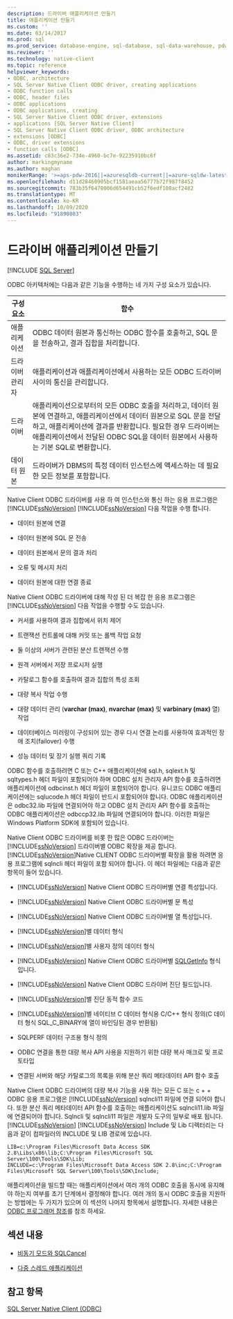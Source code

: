 ```yaml
---
description: 드라이버 애플리케이션 만들기
title: 애플리케이션 만들기
ms.custom: ''
ms.date: 03/14/2017
ms.prod: sql
ms.prod_service: database-engine, sql-database, sql-data-warehouse, pdw
ms.reviewer: ''
ms.technology: native-client
ms.topic: reference
helpviewer_keywords:
- ODBC, architecture
- SQL Server Native Client ODBC driver, creating applications
- ODBC function calls
- ODBC, header files
- ODBC applications
- ODBC applications, creating
- SQL Server Native Client ODBC driver, extensions
- applications [SQL Server Native Client]
- SQL Server Native Client ODBC driver, ODBC architecture
- extensions [ODBC]
- ODBC, driver extensions
- function calls [ODBC]
ms.assetid: c83c36e2-734e-4960-bc7e-92235910bc6f
author: markingmyname
ms.author: maghan
monikerRange: '>=aps-pdw-2016||=azuresqldb-current||=azure-sqldw-latest||>=sql-server-2016||=sqlallproducts-allversions||>=sql-server-linux-2017||=azuresqldb-mi-current'
ms.openlocfilehash: d11d28460905bcf1581aeaa56777b72f987f8452
ms.sourcegitcommit: 783b35f6478006d654491cb52f6edf108acf2482
ms.translationtype: MT
ms.contentlocale: ko-KR
ms.lasthandoff: 10/09/2020
ms.locfileid: "91890803"
---
```

# <a name="creating-a-driver-application"></a>드라이버 애플리케이션 만들기
[!INCLUDE [SQL Server](../../../includes/applies-to-version/sql-asdb-asdbmi-asa-pdw.md)]

  ODBC 아키텍처에는 다음과 같은 기능을 수행하는 네 가지 구성 요소가 있습니다.  
  
|구성 요소|함수|  
|---------------|--------------|  
|애플리케이션|ODBC 데이터 원본과 통신하는 ODBC 함수를 호출하고, SQL 문을 전송하고, 결과 집합을 처리합니다.|  
|드라이버 관리자|애플리케이션과 애플리케이션에서 사용하는 모든 ODBC 드라이버 사이의 통신을 관리합니다.|  
|드라이버|애플리케이션으로부터의 모든 ODBC 호출을 처리하고, 데이터 원본에 연결하고, 애플리케이션에서 데이터 원본으로 SQL 문을 전달하고, 애플리케이션에 결과를 반환합니다. 필요한 경우 드라이버는 애플리케이션에서 전달된 ODBC SQL을 데이터 원본에서 사용하는 기본 SQL로 변환합니다.|  
|데이터 원본|드라이버가 DBMS의 특정 데이터 인스턴스에 액세스하는 데 필요한 모든 정보를 포함합니다.|  
  
 Native Client ODBC 드라이버를 사용 하 여 인스턴스와 통신 하는 응용 프로그램은 [!INCLUDE[ssNoVersion](../../../includes/ssnoversion-md.md)] [!INCLUDE[ssNoVersion](../../../includes/ssnoversion-md.md)] 다음 작업을 수행 합니다.  
  
-   데이터 원본에 연결  
  
-   데이터 원본에 SQL 문 전송  
  
-   데이터 원본에서 문의 결과 처리  
  
-   오류 및 메시지 처리  
  
-   데이터 원본에 대한 연결 종료  
  
 Native Client ODBC 드라이버에 대해 작성 된 더 복잡 한 응용 프로그램은 [!INCLUDE[ssNoVersion](../../../includes/ssnoversion-md.md)] 다음 작업을 수행할 수도 있습니다.  
  
-   커서를 사용하여 결과 집합에서 위치 제어  
  
-   트랜잭션 컨트롤에 대해 커밋 또는 롤백 작업 요청  
  
-   둘 이상의 서버가 관련된 분산 트랜잭션 수행  
  
-   원격 서버에서 저장 프로시저 실행  
  
-   카탈로그 함수를 호출하여 결과 집합의 특성 조회  
  
-   대량 복사 작업 수행  
  
-   대량 데이터 관리 (**varchar (max)**, **nvarchar (max)** 및 **varbinary (max)** 열) 작업  
  
-   데이터베이스 미러링이 구성되어 있는 경우 다시 연결 논리를 사용하여 효과적인 장애 조치(failover) 수행  
  
-   성능 데이터 및 장기 실행 쿼리 기록  
  
 ODBC 함수를 호출하려면 C 또는 C++ 애플리케이션에 sql.h, sqlext.h 및 sqltypes.h 헤더 파일이 포함되어야 하며 ODBC 설치 관리자 API 함수를 호출하려면 애플리케이션에 odbcinst.h 헤더 파일이 포함되어야 합니다. 유니코드 ODBC 애플리케이션에는 sqlucode.h 헤더 파일이 반드시 포함되어야 합니다. ODBC 애플리케이션은 odbc32.lib 파일에 연결되어야 하고 ODBC 설치 관리자 API 함수를 호출하는 ODBC 애플리케이션은 odbccp32.lib 파일에 연결되어야 합니다. 이러한 파일은 Windows Platform SDK에 포함되어 있습니다.  
  
 Native Client ODBC 드라이버를 비롯 한 많은 ODBC 드라이버는 [!INCLUDE[ssNoVersion](../../../includes/ssnoversion-md.md)] 드라이버별 ODBC 확장을 제공 합니다. [!INCLUDE[ssNoVersion](../../../includes/ssnoversion-md.md)]Native CLIENT ODBC 드라이버별 확장을 활용 하려면 응용 프로그램에 sqlncli 헤더 파일이 포함 되어야 합니다. 이 헤더 파일에는 다음과 같은 항목이 들어 있습니다.  
  
-   [!INCLUDE[ssNoVersion](../../../includes/ssnoversion-md.md)] Native Client ODBC 드라이버별 연결 특성입니다.  
  
-   [!INCLUDE[ssNoVersion](../../../includes/ssnoversion-md.md)] Native Client ODBC 드라이버별 문 특성  
  
-   [!INCLUDE[ssNoVersion](../../../includes/ssnoversion-md.md)] Native Client ODBC 드라이버별 열 특성입니다.  
  
-   [!INCLUDE[ssNoVersion](../../../includes/ssnoversion-md.md)]별 데이터 형식  
  
-   [!INCLUDE[ssNoVersion](../../../includes/ssnoversion-md.md)]별 사용자 정의 데이터 형식  
  
-   [!INCLUDE[ssNoVersion](../../../includes/ssnoversion-md.md)] Native Client ODBC 드라이버별 [SQLGetInfo](../../../relational-databases/native-client-odbc-api/sqlgetinfo.md) 형식입니다.  
  
-   [!INCLUDE[ssNoVersion](../../../includes/ssnoversion-md.md)] Native Client ODBC 드라이버 진단 필드입니다.  
  
-   [!INCLUDE[ssNoVersion](../../../includes/ssnoversion-md.md)]별 진단 동적 함수 코드  
  
-   [!INCLUDE[ssNoVersion](../../../includes/ssnoversion-md.md)]별 네이티브 C 데이터 형식용 C/C++ 형식 정의(C 데이터 형식 SQL_C_BINARY에 열이 바인딩된 경우 반환됨)  
  
-   SQLPERF 데이터 구조용 형식 정의  
  
-   ODBC 연결을 통한 대량 복사 API 사용을 지원하기 위한 대량 복사 매크로 및 프로토타입  
  
-   연결된 서버와 해당 카탈로그의 목록을 위해 분산 쿼리 메타데이터 API 함수 호출  
  
 Native Client ODBC 드라이버의 대량 복사 기능을 사용 하는 모든 C 또는 c + + ODBC 응용 프로그램은 [!INCLUDE[ssNoVersion](../../../includes/ssnoversion-md.md)] sqlncli11 파일에 연결 되어야 합니다. 또한 분산 쿼리 메타데이터 API 함수를 호출하는 애플리케이션도 sqlncli11.lib 파일에 연결되어야 합니다. Sqlncli 및 sqlncli11 파일은 개발자 도구의 일부로 배포 됩니다. [!INCLUDE[ssNoVersion](../../../includes/ssnoversion-md.md)] [!INCLUDE[ssNoVersion](../../../includes/ssnoversion-md.md)] Include 및 Lib 디렉터리는 다음과 같이 컴파일러의 INCLUDE 및 LIB 경로에 있습니다.  
  
```  
LIB=c:\Program Files\Microsoft Data Access SDK 2.8\Libs\x86\lib;C:\Program Files\Microsoft SQL Server\100\Tools\SDK\Lib;  
INCLUDE=c:\Program Files\Microsoft Data Access SDK 2.8\inc;C:\Program Files\Microsoft SQL Server\100\Tools\SDK\Include;  
```  
  
 애플리케이션을 빌드할 때는 애플리케이션에서 여러 개의 ODBC 호출을 동시에 유지해야 하는지 여부를 초기 단계에서 결정해야 합니다. 여러 개의 동시 ODBC 호출을 지원하는 방법에는 두 가지가 있으며 이 섹션의 나머지 항목에서 설명합니다. 자세한 내용은 [ODBC 프로그래머 참조](../../../odbc/reference/odbc-programmer-s-reference.md)를 참조 하세요.  
  
## <a name="in-this-section"></a>섹션 내용  
  
-   [비동기 모드와 SQLCancel](../../../relational-databases/native-client/odbc/creating-a-driver-application-asynchronous-mode-and-sqlcancel.md)  
  
-   [다중 스레드 애플리케이션](../../../relational-databases/native-client/odbc/creating-a-driver-application-multithreaded-applications.md)  
  
## <a name="see-also"></a>참고 항목  
 [SQL Server Native Client &#40;ODBC&#41;](../../../relational-databases/native-client/odbc/sql-server-native-client-odbc.md)  
  
